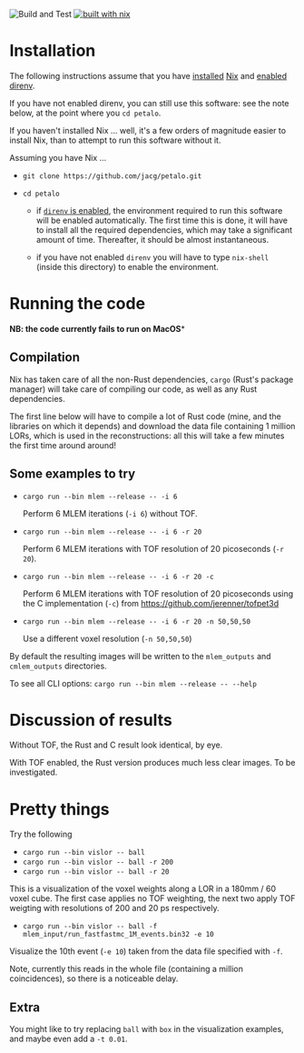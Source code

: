 ![Build and Test](https://github.com/jacg/petalo/workflows/Build%20and%20Test/badge.svg)
[![built with nix](https://builtwithnix.org/badge.svg)](https://builtwithnix.org)


# Installation


The following instructions assume that you have
[installed](https://github.com/jacg/IC/tree/manage-with-nix/doc/nix/install-nix)
[Nix](https://nixos.org/) and [enabled direnv](https://github.com/jacg/IC/tree/manage-with-nix/doc/nix/home-manager#automatic-environment-switching-with-direnv).

If you have not enabled direnv, you can still use this software: see the note below, at the point where you `cd petalo`.

If you haven't installed Nix ... well, it's a few orders of magnitude easier to
install Nix, than to attempt to run this software without it.

Assuming you have Nix ...

+ `git clone https://github.com/jacg/petalo.git`

+ `cd petalo`

   - if [`direnv` is
     enabled](https://github.com/jacg/IC/tree/manage-with-nix/doc/nix/home-manager#automatic-environment-switching-with-direnv),
     the environment required to run this software will be enabled
     automatically. The first time this is done, it will have to install all the
     required dependencies, which may take a significant amount of time.
     Thereafter, it should be almost instantaneous.

   - if you have not enabled `direnv` you will have to type `nix-shell` (inside
     this directory) to enable the environment.

# Running the code

**NB: the code currently fails to run on MacOS***

## Compilation

Nix has taken care of all the non-Rust dependencies, `cargo` (Rust's package
manager) will take care of compiling our code, as well as any Rust dependencies.

The first line below will have to compile a lot of Rust code (mine, and the
libraries on which it depends) and download the data file containing 1 million
LORs, which is used in the reconstructions: all this will take a few minutes the
first time around around!

## Some examples to try

+ `cargo run --bin mlem --release -- -i 6`

  Perform 6 MLEM iterations (`-i 6`) without TOF.

+ `cargo run --bin mlem --release -- -i 6 -r 20`

  Perform 6 MLEM iterations with TOF resolution of 20 picoseconds (`-r 20`).

+ `cargo run --bin mlem --release -- -i 6 -r 20 -c`

  Perform 6 MLEM iterations with TOF resolution of 20 picoseconds using the C
  implementation (`-c`) from https://github.com/jerenner/tofpet3d

+ `cargo run --bin mlem --release -- -i 6 -r 20 -n 50,50,50`

  Use a different voxel resolution (`-n 50,50,50`)

By default the resulting images will be written to the `mlem_outputs` and
`cmlem_outputs` directories.

To see all CLI options: `cargo run --bin mlem --release -- --help`

# Discussion of results

Without TOF, the Rust and C result look identical, by eye.

With TOF enabled, the Rust version produces much less clear images. To be
investigated.

# Pretty things

Try the following

+ `cargo run --bin vislor -- ball`
+ `cargo run --bin vislor -- ball -r 200`
+ `cargo run --bin vislor -- ball -r 20`

This is a visualization of the voxel weights along a LOR in a 180mm / 60 voxel
cube. The first case applies no TOF weighting, the next two apply TOF weigting
with resolutions of 200 and 20 ps respectively.

+ `cargo run --bin vislor -- ball -f mlem_input/run_fastfastmc_1M_events.bin32 -e 10`

Visualize the 10th event (`-e 10`) taken from the data file specified with `-f`.

Note, currently this reads in the whole file (containing a million
coincidences), so there is a noticeable delay.

## Extra

You might like to try replacing `ball` with `box` in the visualization examples,
and maybe even add a `-t 0.01`.
